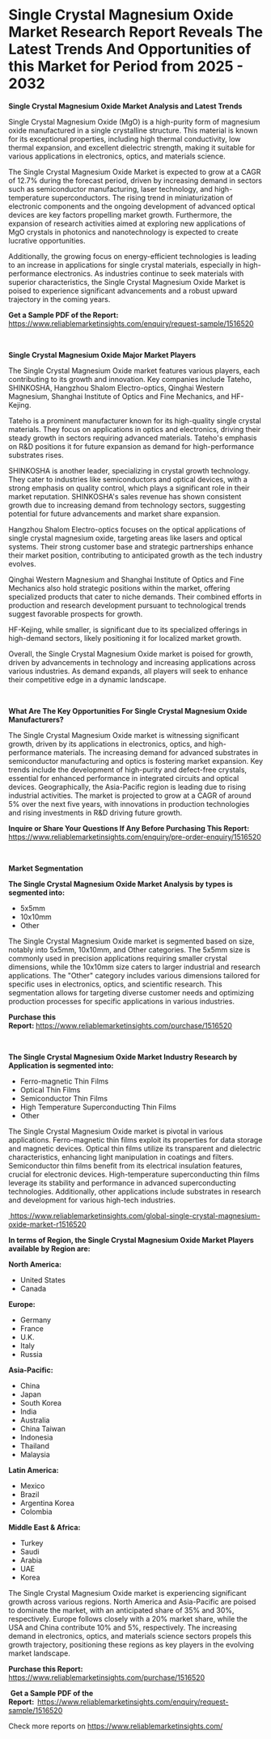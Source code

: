 <p><h1>Single Crystal Magnesium Oxide Market Research Report Reveals The Latest Trends And Opportunities of this Market for Period from 2025 - 2032</h1></p><p><strong>Single Crystal Magnesium Oxide Market Analysis and Latest Trends</strong></p>
<p><p>Single Crystal Magnesium Oxide (MgO) is a high-purity form of magnesium oxide manufactured in a single crystalline structure. This material is known for its exceptional properties, including high thermal conductivity, low thermal expansion, and excellent dielectric strength, making it suitable for various applications in electronics, optics, and materials science.</p><p>The Single Crystal Magnesium Oxide Market is expected to grow at a CAGR of 12.7% during the forecast period, driven by increasing demand in sectors such as semiconductor manufacturing, laser technology, and high-temperature superconductors. The rising trend in miniaturization of electronic components and the ongoing development of advanced optical devices are key factors propelling market growth. Furthermore, the expansion of research activities aimed at exploring new applications of MgO crystals in photonics and nanotechnology is expected to create lucrative opportunities.</p><p>Additionally, the growing focus on energy-efficient technologies is leading to an increase in applications for single crystal materials, especially in high-performance electronics. As industries continue to seek materials with superior characteristics, the Single Crystal Magnesium Oxide Market is poised to experience significant advancements and a robust upward trajectory in the coming years.</p></p>
<p><strong>Get a Sample PDF of the Report:&nbsp;</strong> <a href="https://www.reliablemarketinsights.com/enquiry/request-sample/1516520?utm_campaign=3312&utm_medium=2&utm_source=Github&utm_content=ia&utm_term=30032025&utm_id=single-crystal-magnesium-oxide">https://www.reliablemarketinsights.com/enquiry/request-sample/1516520</a></p>
<p>&nbsp;</p>
<p><strong>Single Crystal Magnesium Oxide Major Market Players</strong></p>
<p><p>The Single Crystal Magnesium Oxide market features various players, each contributing to its growth and innovation. Key companies include Tateho, SHINKOSHA, Hangzhou Shalom Electro-optics, Qinghai Western Magnesium, Shanghai Institute of Optics and Fine Mechanics, and HF-Kejing.</p><p>Tateho is a prominent manufacturer known for its high-quality single crystal materials. They focus on applications in optics and electronics, driving their steady growth in sectors requiring advanced materials. Tateho's emphasis on R&D positions it for future expansion as demand for high-performance substrates rises.</p><p>SHINKOSHA is another leader, specializing in crystal growth technology. They cater to industries like semiconductors and optical devices, with a strong emphasis on quality control, which plays a significant role in their market reputation. SHINKOSHA's sales revenue has shown consistent growth due to increasing demand from technology sectors, suggesting potential for future advancements and market share expansion.</p><p>Hangzhou Shalom Electro-optics focuses on the optical applications of single crystal magnesium oxide, targeting areas like lasers and optical systems. Their strong customer base and strategic partnerships enhance their market position, contributing to anticipated growth as the tech industry evolves.</p><p>Qinghai Western Magnesium and Shanghai Institute of Optics and Fine Mechanics also hold strategic positions within the market, offering specialized products that cater to niche demands. Their combined efforts in production and research development pursuant to technological trends suggest favorable prospects for growth.</p><p>HF-Kejing, while smaller, is significant due to its specialized offerings in high-demand sectors, likely positioning it for localized market growth.</p><p>Overall, the Single Crystal Magnesium Oxide market is poised for growth, driven by advancements in technology and increasing applications across various industries. As demand expands, all players will seek to enhance their competitive edge in a dynamic landscape.</p></p>
<p>&nbsp;</p>
<p><strong>What Are The Key Opportunities For Single Crystal Magnesium Oxide Manufacturers?</strong></p>
<p><p>The Single Crystal Magnesium Oxide market is witnessing significant growth, driven by its applications in electronics, optics, and high-performance materials. The increasing demand for advanced substrates in semiconductor manufacturing and optics is fostering market expansion. Key trends include the development of high-purity and defect-free crystals, essential for enhanced performance in integrated circuits and optical devices. Geographically, the Asia-Pacific region is leading due to rising industrial activities. The market is projected to grow at a CAGR of around 5% over the next five years, with innovations in production technologies and rising investments in R&D driving future growth.</p></p>
<p><strong>Inquire or Share Your Questions If Any Before Purchasing This Report:</strong> <a href="https://www.reliablemarketinsights.com/enquiry/pre-order-enquiry/1516520?utm_campaign=3312&utm_medium=2&utm_source=Github&utm_content=ia&utm_term=30032025&utm_id=single-crystal-magnesium-oxide">https://www.reliablemarketinsights.com/enquiry/pre-order-enquiry/1516520</a></p>
<p>&nbsp;</p>
<p><strong>Market Segmentation</strong></p>
<p><strong>The Single Crystal Magnesium Oxide Market Analysis by types is segmented into:</strong></p>
<p><ul><li>5x5mm</li><li>10x10mm</li><li>Other</li></ul></p>
<p><p>The Single Crystal Magnesium Oxide market is segmented based on size, notably into 5x5mm, 10x10mm, and Other categories. The 5x5mm size is commonly used in precision applications requiring smaller crystal dimensions, while the 10x10mm size caters to larger industrial and research applications. The "Other" category includes various dimensions tailored for specific uses in electronics, optics, and scientific research. This segmentation allows for targeting diverse customer needs and optimizing production processes for specific applications in various industries.</p></p>
<p><strong>Purchase this Report:&nbsp;</strong><a href="https://www.reliablemarketinsights.com/purchase/1516520?utm_campaign=3312&utm_medium=2&utm_source=Github&utm_content=ia&utm_term=30032025&utm_id=single-crystal-magnesium-oxide">https://www.reliablemarketinsights.com/purchase/1516520</a></p>
<p>&nbsp;</p>
<p><strong>The Single Crystal Magnesium Oxide Market Industry Research by Application is segmented into:</strong></p>
<p><ul><li>Ferro-magnetic Thin Films</li><li>Optical Thin Films</li><li>Semiconductor Thin Films</li><li>High Temperature Superconducting Thin Films</li><li>Other</li></ul></p>
<p><p>The Single Crystal Magnesium Oxide market is pivotal in various applications. Ferro-magnetic thin films exploit its properties for data storage and magnetic devices. Optical thin films utilize its transparent and dielectric characteristics, enhancing light manipulation in coatings and filters. Semiconductor thin films benefit from its electrical insulation features, crucial for electronic devices. High-temperature superconducting thin films leverage its stability and performance in advanced superconducting technologies. Additionally, other applications include substrates in research and development for various high-tech industries.</p></p>
<p><a href="https://www.reliablemarketinsights.com/global-single-crystal-magnesium-oxide-market-r1516520?utm_campaign=3312&utm_medium=2&utm_source=Github&utm_content=ia&utm_term=30032025&utm_id=single-crystal-magnesium-oxide">&nbsp;https://www.reliablemarketinsights.com/global-single-crystal-magnesium-oxide-market-r1516520</a></p>
<p><strong>In terms of Region, the Single Crystal Magnesium Oxide Market Players available by Region are:</strong></p>
<p>
    <p> <strong> North America: </strong>
        <ul>
            <li>United States</li>
            <li>Canada</li>
        </ul>
        </p> 
    <p> <strong> Europe: </strong>
        <ul>
            <li>Germany</li>
            <li>France</li>
            <li>U.K.</li>
            <li>Italy</li>
            <li>Russia</li>
        </ul>
        </p> 
    <p> <strong> Asia-Pacific: </strong>
        <ul>
            <li>China</li>
            <li>Japan</li>
            <li>South Korea</li>
            <li>India</li>
            <li>Australia</li>
            <li>China Taiwan</li>
            <li>Indonesia</li>
            <li>Thailand</li>
            <li>Malaysia</li>
        </ul>
        </p> 
    <p> <strong> Latin America: </strong>
        <ul>
            <li>Mexico</li>
            <li>Brazil</li>
            <li>Argentina Korea</li>
            <li>Colombia</li>
        </ul>
        </p> 
    <p> <strong> Middle East & Africa: </strong>
        <ul>
            <li>Turkey</li>
            <li>Saudi</li>
            <li>Arabia</li>
            <li>UAE</li>
            <li>Korea</li>
        </ul>
    </p>
    </p>
<p><p>The Single Crystal Magnesium Oxide market is experiencing significant growth across various regions. North America and Asia-Pacific are poised to dominate the market, with an anticipated share of 35% and 30%, respectively. Europe follows closely with a 20% market share, while the USA and China contribute 10% and 5%, respectively. The increasing demand in electronics, optics, and materials science sectors propels this growth trajectory, positioning these regions as key players in the evolving market landscape.</p></p>
<p><strong>Purchase this Report: </strong><a href="https://www.reliablemarketinsights.com/purchase/1516520?utm_campaign=3312&utm_medium=2&utm_source=Github&utm_content=ia&utm_term=30032025&utm_id=single-crystal-magnesium-oxide">https://www.reliablemarketinsights.com/purchase/1516520</a></p>
<p>&nbsp;<strong>Get a Sample PDF of the Report:&nbsp;&nbsp;</strong><a href="https://www.reliablemarketinsights.com/enquiry/request-sample/1516520?utm_campaign=3312&utm_medium=2&utm_source=Github&utm_content=ia&utm_term=30032025&utm_id=single-crystal-magnesium-oxide">https://www.reliablemarketinsights.com/enquiry/request-sample/1516520</a></p>
<p><strong></strong></p>
<p>Check more reports on <a href="https://www.reliablemarketinsights.com/?utm_campaign=3312&utm_medium=2&utm_source=Github&utm_content=ia&utm_term=30032025&utm_id=single-crystal-magnesium-oxide">https://www.reliablemarketinsights.com/</a></p>